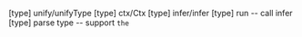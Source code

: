[type] unify/unifyType
[type] ctx/Ctx
[type] infer/infer
[type] run -- call infer
[type] parse type -- support `the`
